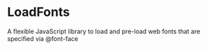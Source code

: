 # LoadFonts
A flexible JavaScript library to load and pre-load web fonts that are specified via @font-face
